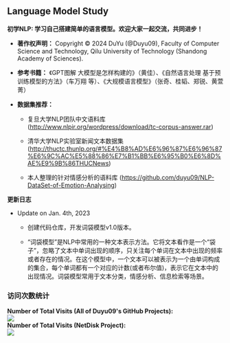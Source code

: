 ## Language Model Study

**初学NLP: 学习自己搭建简单的语言模型。欢迎大家一起交流，共同进步！** 

- **著作权声明：** Copyright © 2024 DuYu (@Duyu09), Faculty of Computer Science and Technology, Qilu University of Technology (Shandong Academy of Sciences). 

- **参考书籍：** 《GPT图解 大模型是怎样构建的》（黄佳）、《自然语言处理 基于预训练模型的方法》（车万翔 等）、《大规模语言模型》（张奇、桂韬、郑锐、黄萱菁）
  
- **数据集推荐：**
 
  - 复旦大学NLP团队中文语料库 (http://www.nlpir.org/wordpress/download/tc-corpus-answer.rar)
 
  - 清华大学NLP实验室新闻文本数据集 (http://thuctc.thunlp.org/#%E4%B8%AD%E6%96%87%E6%96%87%E6%9C%AC%E5%88%86%E7%B1%BB%E6%95%B0%E6%8D%AE%E9%9B%86THUCNews)
      
  - 本人整理的针对情感分析的语料库 (https://github.com/duyu09/NLP-DataSet-of-Emotion-Analysing)

**更新日志**

- Update on Jan. 4th, 2023
  
  - 创建代码仓库，开发词袋模型v1.0版本。
    
  - “词袋模型”是NLP中常用的一种文本表示方法。它将文本看作是一个“袋子”，忽略了文本中单词出现的顺序，只关注每个单词在文本中出现的频率或者存在的情况。在这个模型中，一个文本可以被表示为一个由单词构成的集合，每个单词都有一个对应的计数(或者布尔值)，表示它在文本中的出现情况。词袋模型常用于文本分类，情感分析、信息检索等场景。
 
  
### 访问次数统计

<div><b>Number of Total Visits (All of Duyu09's GitHub Projects): </b><br><img src="https://profile-counter.glitch.me/duyu09/count.svg" /></div> 

<div><b>Number of Total Visits (NetDisk Project): </b><br><img src="https://profile-counter.glitch.me/duyu09-Language-Model-Study/count.svg" /></div> 
